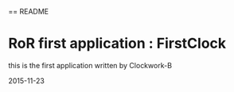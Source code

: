 == README

# RoR first application : FirstClock

this is the first application written by Clockwork-B

2015-11-23
